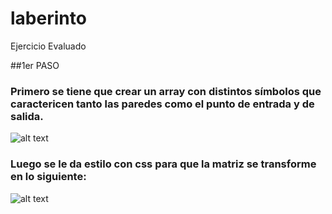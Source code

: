 # laberinto
Ejercicio Evaluado

##1er PASO

### Primero se tiene que crear un array con distintos símbolos que caractericen tanto las paredes como el punto de entrada y de salida.


![alt text](array.JPG "Captura de este paso")


### Luego se le da estilo con css para que la matriz se transforme en lo siguiente:


![alt text](paginaweb.JPG "Captura de este paso")


